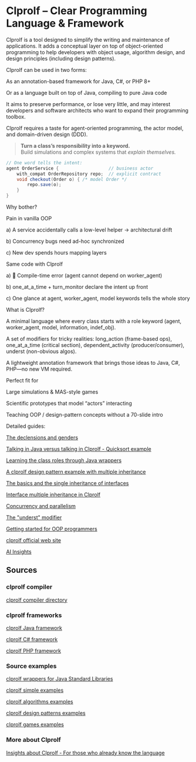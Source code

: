 # Clprolf – Clear Programming Language & Framework

Clprolf is a tool designed to simplify the writing and maintenance of applications.
It adds a conceptual layer on top of object-oriented programming to help developers with object usage, algorithm design, and design principles (including design patterns).

Clprolf can be used in two forms:

   As an annotation-based framework for Java, C#, or PHP 8+

   Or as a language built on top of Java, compiling to pure Java code

It aims to preserve performance, or lose very little, and may interest developers and software architects who want to expand their programming toolbox.

Clprolf requires a taste for agent-oriented programming, the actor model, and domain-driven design (DDD).

> **Turn a class’s responsibility into a keyword.**  
> Build simulations and complex systems that *explain themselves.*

```java
// One word tells the intent:
agent OrderService {                   // business actor
    with_compat OrderRepository repo;  // explicit contract
    void checkout(Order o) { /* model Order */
        repo.save(o);
    }
}
```

Why bother?

Pain in vanilla OOP

a) A service accidentally calls a low-level helper → architectural drift
	
b) Concurrency bugs need ad-hoc synchronized
	
c) New dev spends hours mapping layers

Same code with Clprolf

a) 🚫 Compile-time error (agent cannot depend on worker_agent)

b) one_at_a_time + turn_monitor declare the intent up front

c) One glance at agent, worker_agent, model keywords tells the whole story

What is Clprolf?

   A minimal language where every class starts with a role keyword
    (agent, worker_agent, model, information, indef_obj).

   A set of modifiers for tricky realities:
    long_action (frame-based ops), one_at_a_time (critical section),
    dependent_activity (producer/consumer), underst (non-obvious algos).

   A lightweight annotation framework that brings those ideas to Java, C#, PHP—no new VM required.

Perfect fit for

   Large simulations & MAS-style games

   Scientific prototypes that model “actors” interacting

   Teaching OOP / design-pattern concepts without a 70-slide intro

Detailed guides:

[The declensions and genders](https://github.com/charleskoffler/clprolf/tree/main/docs/official/clprolf_docu_offic_declensions.md)

[Talking in Java versus talking in Clprolf - Quicksort example](https://github.com/charleskoffler/clprolf/tree/main/docs/official/clprolf_docu_offic_java_vs_clprolf_quicksort.md)

[Learning the class roles through Java wrappers](https://github.com/charleskoffler/clprolf/tree/main/docs/official/clprolf_docu_offic_3_java_lib_wrappers.md)

[A clprolf design pattern example with multiple inheritance](https://github.com/charleskoffler/clprolf/tree/main/docs/official/clprolf_off_doc_4_clpr_desig_patt_mult_herit.md)

[The basics and the single inheritance of interfaces](https://github.com/charleskoffler/clprolf/tree/main/docs/official/clprolf_off_doc_5_interfaces_basics.md)

[Interface multiple inheritance in Clprolf](https://github.com/charleskoffler/clprolf/tree/main/docs/official/clprolf_off_doc_6_simu_multi_inh.md)

[Concurrency and parallelism](https://github.com/charleskoffler/clprolf/tree/main/docs/official/clprolf_off_doc_7_conc_parall.md)

[The "underst" modifier](https://github.com/charleskoffler/clprolf/tree/main/docs/official/clprolf_off_doc_8_underst.md)

[Getting started for OOP programmers](https://github.com/charleskoffler/clprolf/tree/main/docs/clprolf_oop_tutorials/clprolf_oop_getting_started.md)

[clprolf official web site](https://www.clprolf-lang.org/)

[AI Insights](https://github.com/charleskoffler/clprolf/tree/main/docs/ai_insights.md)

## Sources

### clprolf compiler

[clprolf compiler directory](https://github.com/charleskoffler/clprolf/tree/main/simol_compiler)

### clprolf frameworks

[clprolf Java framework](https://github.com/charleskoffler/clprolf/tree/main/simol_compiler/src/main/java/org/simol/simolframework/java)

[clprolf C# framework](https://github.com/charleskoffler/clprolf/tree/main/simol_framework/SimolCsharpFramework)

[clprolf PHP framework](https://github.com/charleskoffler/clprolf/tree/main/simol_framework/simol_php_framework)

### Source examples

[clprolf wrappers for Java Standard Libraries](https://github.com/charleskoffler/clprolf/tree/main/wrappers)

[clprolf simple examples](https://github.com/charleskoffler/clprolf/tree/main/simol_simple_examples)

[clprolf algorithms examples](https://github.com/charleskoffler/clprolf/tree/main/simol_algorithms_examples)

[clprolf design patterns examples](https://github.com/charleskoffler/clprolf/tree/main/simol_design_patterns_examples)

[clprolf games examples](https://github.com/charleskoffler/clprolf/tree/main/simol_games_examples)

### More about Clprolf

[Insights about Clprolf - For those who already know the language](https://github.com/charleskoffler/clprolf/tree/main/docs/clprolf_insights.md)
